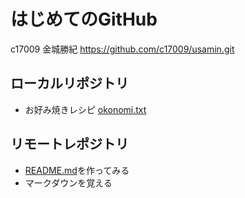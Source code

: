 # はじめてのGitHub

c17009 金城勝紀
<https://github.com/c17009/usamin.git>

## ローカルリポジトリ
* お好み焼きレシピ  [okonomi.txt](https://github.com/c17009/usamin/blob/master/okonomi.txt)
## リモートレポジトリ
* [README.md](https://github.com/c17009/usamin/blob/master/README.md)を作ってみる
* マークダウンを覚える
